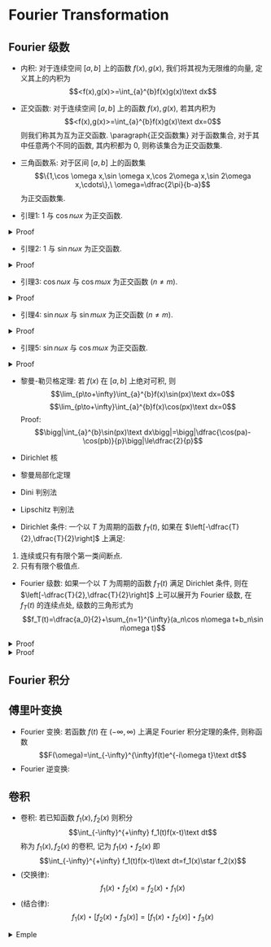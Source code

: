 # Fourier Transformation
## Fourier 级数
- 内积: 对于连续空间 $[a,b]$ 上的函数 $f(x),g(x)$, 我们将其视为无限维的向量, 定义其上的内积为 $$<f(x),g(x)>=\int_{a}^{b}f(x)g(x)\text dx$$
- 正交函数: 对于连续空间 $[a,b]$ 上的函数 $f(x),g(x)$, 若其内积为 $$<f(x),g(x)>=\int_{a}^{b}f(x)g(x)\text dx=0$$ 则我们称其为互为正交函数.
\paragraph{正交函数集} 对于函数集合, 对于其中任意两个不同的函数, 其内积都为 $0$, 则称该集合为正交函数集.
- 三角函数系: 对于区间 $[a,b]$ 上的函数集 $$\{1,\cos \omega x,\sin \omega x,\cos 2\omega x,\sin 2\omega x,\cdots\},\ \omega=\dfrac{2\pi}{b-a}$$ 为正交函数集.

- 引理1: $1$ 与 $\cos n\omega x$ 为正交函数.
<details>
<summary>Proof</summary>

$$\begin{align*}
    &\int_{a}^{b}\cos n\omega x\text dx \\ =& \dfrac{\sin n\omega x}{n\omega}\bigg|_a^b \\ =& \dfrac{1}{n\omega}\left(\sin n\omega b-\sin n\omega a\right) \\ =& \dfrac{1}{n\omega}\left(\sin n\omega b-\sin (n\omega a+2n\pi)\right) \\ =& \dfrac{1}{n\omega}\left(\sin n\omega b-\sin n\omega b\right) \\ =& 0
\end{align*}$$
</details>

- 引理2: $1$ 与 $\sin n\omega x$ 为正交函数.

<details>
<summary>Proof</summary>
$$\begin{align*}
    &\int_{a}^{b}\sin n\omega x\text dx \\ =& \dfrac{-\cos n\omega x}{n\omega}\bigg|_a^b \\ =& \dfrac{1}{n\omega}\left(\cos n\omega a-\cos n\omega b\right) \\ =& \dfrac{1}{n\omega}\left(\cos n\omega a-\cos (n\omega b-2n\pi)\right) \\ =& \dfrac{1}{n\omega}\left(\cos n\omega a-\cos n\omega a\right) \\ =& 0
\end{align*}$$
</details>

- 引理3: $\cos n\omega x$ 与 $\cos m\omega x$ 为正交函数 $(n\ne m)$.
<details>
<summary>Proof</summary>

$$\begin{align*}
    &\int_{a}^{b}\cos n\omega x\cos m\omega x\text dx \\ =& \dfrac{1}{2} \int_{a}^{b}\cos (n+m)\omega x\text dx+\dfrac{1}{2}\int_{a}^{b}\cos (n-m)\omega x\text dx \\ =& 0
\end{align*}$$
</details>

- 引理4: $\sin n\omega x$ 与 $\sin m\omega x$ 为正交函数 $(n\ne m)$.
<details>
<summary>Proof</summary>

$$\begin{align*}
    &\int_{a}^{b}\sin n\omega x\sin m\omega x\text dx \\ =& \dfrac{1}{2} \int_{a}^{b}\cos (n+m)\omega x\text dx-\dfrac{1}{2}\int_{a}^{b}\cos (n-m)\omega x\text dx \\ =& 0
\end{align*}$$
</details>

- 引理5: $\sin n\omega x$ 与 $\cos m\omega x$ 为正交函数.
<details>
<summary>Proof</summary>

$$\begin{align*}
    &\int_{a}^{b}\sin n\omega x\cos m\omega x\text dx \\ =& \dfrac{1}{2} \int_{a}^{b}\sin (n+m)\omega x\text dx+\dfrac{1}{2}\int_{a}^{b}\sin (n-m)\omega x\text dx \\ =& 0
\end{align*}$$
综上, 上述两两互为正交函数.
</details>

- 黎曼-勒贝格定理: 若 $f(x)$ 在 $[a,b]$ 上绝对可积, 则 $$\lim_{p\to+\infty}\int_{a}^{b}f(x)\sin(px)\text dx=0$$ $$\lim_{p\to+\infty}\int_{a}^{b}f(x)\cos(px)\text dx=0$$
Proof: 
$$\bigg|\int_{a}^{b}\sin(px)\text dx\bigg|=\bigg|\dfrac{\cos(pa)-\cos(pb)}{p}\bigg|\le\dfrac{2}{p}$$

- Dirichlet 核
- 黎曼局部化定理
- Dini 判别法
- Lipschitz 判别法

- Dirichlet 条件: 一个以 $T$ 为周期的函数 $f_T(t)$, 如果在 $\left[-\dfrac{T}{2},\dfrac{T}{2}\right]$ 上满足:
1. 连续或只有有限个第一类间断点.
2. 只有有限个极值点.

- Fourier 级数: 如果一个以 $T$ 为周期的函数 $f_T(t)$ 满足 Dirichlet 条件, 则在 $\left[-\dfrac{T}{2},\dfrac{T}{2}\right]$ 上可以展开为 Fourier 级数, 在 $f_T(t)$ 的连续点处, 级数的三角形式为 $$f_T(t)=\dfrac{a_0}{2}+\sum_{n=1}^{\infty}(a_n\cos n\omega t+b_n\sin n\omega t)$$

<details>
<summary>Proof</summary>

$$f(x)=\dfrac{a_0}{2}+\sum_{n=1}^{\infty}(a_n\cos n\omega x+b_n\sin n\omega x)$$
$$\begin{align*}
    &\int_{a}^{b}f(x)\text dx \\ =& \int_{a}^{b}\dfrac{a_0}{2}\text dx+\sum_{n=1}^{\infty}(\int_{a}^{b}a_n\cos n\omega x\text dx+\int_{a}^{b}b_n\sin n\omega x\text dx) \\ =& \int_{a}^{b}\dfrac{a_0}{2}\text dx
\end{align*}$$
$$a_0=\dfrac{2}{b-a}\int_{a}^{b}f(x)\text dx$$
</details>

<details>
<summary>Proof</summary>

$$f(x)=\dfrac{a_0}{2}+\sum_{n=1}^{\infty}(a_n\cos n\omega x+b_n\sin n\omega x)$$
两边同时乘以 $\cos k\omega x$
$$\begin{align*}
    &f(x)\cos k\omega x \\ =& \dfrac{a_0}{2}\cos k\omega x+\sum_{n=1}^{\infty}(a_n\cos n\omega x\cos k\omega x \\ &+b_n\sin n\omega x\cos k\omega x)
\end{align*}$$
$$\begin{align*}
    &\int_{a}^{b}f(x)\cos k\omega x\text dx \\ =& \int_{a}^{b}\dfrac{a_0}{2}\cos k\omega x\text dx+\sum_{n=1}^{\infty}(\int_{a}^{b}a_n\cos n\omega x\cos k\omega x\text dx \\ &+\int_{a}^{b}b_n\sin n\omega x\cos k\omega x\text dx) \\ =& \int_{a}^{b}a_k\cos^2 k\omega x\text dx
\end{align*}$$
$$a_k=\dfrac{\int_{a}^{b}f(x)\cos k\omega x\text dx}{\int_{a}^{b}\cos^2 k\omega x\text dx}$$
Proof:
$$f(x)=\dfrac{a_0}{2}+\sum_{n=1}^{\infty}(a_n\cos n\omega x+b_n\sin n\omega x)$$
两边同时乘以 $\sin k\omega x$
$$\begin{align*}
    &f(x)\sin k\omega x \\ =& \dfrac{a_0}{2}\sin k\omega x+\sum_{n=1}^{\infty}(a_n\cos n\omega x\sin k\omega x \\ &+b_n\sin n\omega x\sin k\omega x)
\end{align*}$$
$$\begin{align*}
    &\int_{a}^{b}f(x)\sin k\omega x\text dx \\ =& \int_{a}^{b}\dfrac{a_0}{2}\sin k\omega x\text dx+\sum_{n=1}^{\infty}(\int_{a}^{b}a_n\cos n\omega x\sin k\omega x\text dx \\ &+\int_{a}^{b}b_n\sin n\omega x\sin k\omega x\text dx) \\ =& \int_{a}^{b}b_k\sin^2 k\omega x\text dx
\end{align*}$$
$$b_k=\dfrac{\int_{a}^{b}f(x)\sin k\omega x\text dx}{\int_{a}^{b}\sin^2 k\omega x\text dx}$$
</details>

## Fourier 积分

## 傅里叶变换
- Fourier 变换: 若函数 $f(t)$ 在 $(-\infty,\infty)$ 上满足 Fourier 积分定理的条件, 则称函数 $$F(\omega)=\int_{-\infty}^{\infty}f(t)e^{-i\omega t}\text dt$$
- Fourier 逆变换:
## 卷积
- 卷积: 若已知函数 $f_1(x),f_2(x)$ 则积分 $$\int_{-\infty}^{+\infty} f_1(t)f(x-t)\text dt$$ 称为 $f_1(x),f_2(x)$ 的卷积, 记为 $f_1(x)\star f_2(x)$ 即 $$\int_{-\infty}^{+\infty} f_1(t)f(x-t)\text dt=f_1(x)\star f_2(x)$$
- (交换律): $$f_1(x)\star f_2(x)=f_2(x)\star f_1(x)$$
- (结合律): $$f_1(x)\star [f_2(x)\star f_3(x)]=[f_1(x)\star f_2(x)]\star f_3(x)$$

<details>
<summary>Emple</summary>

</details>